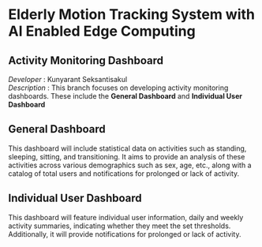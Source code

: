 # Elderly Motion Tracking System with AI Enabled Edge Computing
## Activity Monitoring Dashboard
*Developer* : Kunyarant Seksantisakul <br>
*Description* : This branch focuses on developing activity monitoring dashboards. These include the **General Dashboard** and **Individual User Dashboard** 

## General Dashboard
This dashboard will include statistical data on activities such as standing, sleeping, sitting, and transitioning. It aims to provide an analysis of these activities across various demographics such as sex, age, etc., along with a catalog of total users and notifications for prolonged or lack of activity.

## Individual User Dashboard
This dashboard will feature individual user information, daily and weekly activity summaries, indicating whether they meet the set thresholds. Additionally, it will provide notifications for prolonged or lack of activity.

